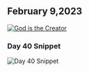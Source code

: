 ## February 9,2023

[![God is the Creator](https://raw.githubusercontent.com/linusjf/CIAY/main/February/jpgs/Day040.jpg)](https://youtu.be/yC98tBMZNT0 "God is the Creator")

### Day 40 Snippet

![Day 40 Snippet](https://raw.githubusercontent.com/linusjf/CIAY/refs/heads/main/February/jpgs/Day40Snippet.jpg)
